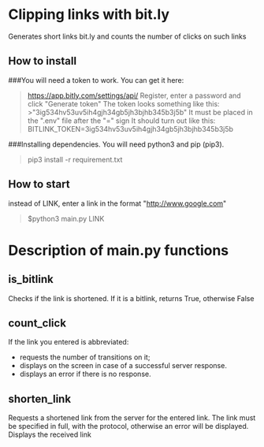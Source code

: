 # Clipping links with bit.ly
Generates short links bit.ly and counts the number of clicks on such links

## How to install
###You will need a token to work.
You can get it here:
>https://app.bitly.com/settings/api/
Register, enter a password and click "Generate token"
The token looks something like this: >"3ig534hv53uv5ih4gjh34gb5jh3bjhb345b3j5b"
It must be placed in the ".env" file after the "=" sign
It should turn out like this:
>BITLINK_TOKEN=3ig534hv53uv5ih4gjh34gb5jh3bjhb345b3j5b

###Installing dependencies.
You will need python3 and pip (pip3).
> pip3 install -r requirement.txt

## How to start
instead of LINK, enter a link in the format "http://www.google.com"
>$python3 main.py LINK


# Description of main.py functions
## is_bitlink
Checks if the link is shortened.
If it is a bitlink, returns True, otherwise False

## count_click
If the link you entered is abbreviated:
 - requests the number of transitions on it;
 - displays on the screen in case of a successful server response.
 - displays an error if there is no response.

## shorten_link
Requests a shortened link from the server for the entered link.
The link must be specified in full, with the protocol, otherwise an error will be displayed.
Displays the received link